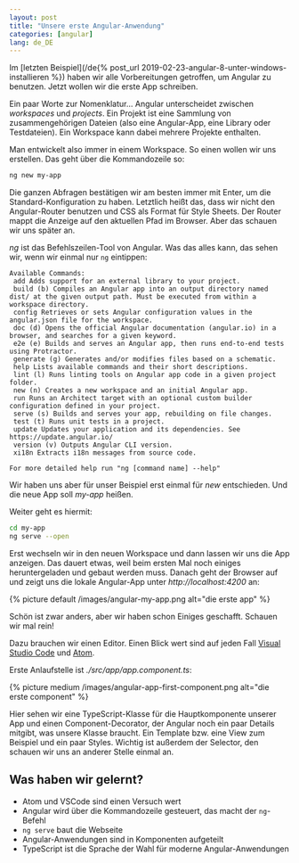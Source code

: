 ```yaml
---
layout: post
title: "Unsere erste Angular-Anwendung"
categories: [angular]
lang: de_DE
---
```


Im [letzten Beispiel](/de{% post_url 2019-02-23-angular-8-unter-windows-installieren %}) haben wir alle Vorbereitungen getroffen, um Angular zu benutzen. Jetzt wollen wir die erste App schreiben.

<!--more-->

Ein paar Worte zur Nomenklatur... Angular unterscheidet zwischen _workspaces_ und _projects_. Ein Projekt ist eine Sammlung von zusammengehörigen Dateien (also eine Angular-App, eine Library oder Testdateien). Ein Workspace kann dabei mehrere Projekte enthalten.

Man entwickelt also immer in einem Workspace. So einen wollen wir uns erstellen. Das geht über die Kommandozeile so:

```bash
ng new my-app
```

Die ganzen Abfragen bestätigen wir am besten immer mit Enter, um die Standard-Konfiguration zu haben. Letztlich heißt das, dass wir nicht den Angular-Router benutzen und CSS als Format für Style Sheets. Der Router mappt die Anzeige auf den aktuellen Pfad im Browser. Aber das schauen wir uns später an.

_ng_ ist das Befehlszeilen-Tool von Angular. Was das alles kann, das sehen wir, wenn wir einmal nur ```ng``` eintippen:

```
Available Commands:
 add Adds support for an external library to your project.
 build (b) Compiles an Angular app into an output directory named dist/ at the given output path. Must be executed from within a workspace directory.
 config Retrieves or sets Angular configuration values in the angular.json file for the workspace.
 doc (d) Opens the official Angular documentation (angular.io) in a browser, and searches for a given keyword.
 e2e (e) Builds and serves an Angular app, then runs end-to-end tests using Protractor.
 generate (g) Generates and/or modifies files based on a schematic.
 help Lists available commands and their short descriptions.
 lint (l) Runs linting tools on Angular app code in a given project folder.
 new (n) Creates a new workspace and an initial Angular app.
 run Runs an Architect target with an optional custom builder configuration defined in your project.
 serve (s) Builds and serves your app, rebuilding on file changes.
 test (t) Runs unit tests in a project.
 update Updates your application and its dependencies. See https://update.angular.io/
 version (v) Outputs Angular CLI version.
 xi18n Extracts i18n messages from source code.

For more detailed help run "ng [command name] --help"
```

Wir haben uns aber für unser Beispiel erst einmal für _new_ entschieden. Und die neue App soll _my-app_ heißen.

Weiter geht es hiermit:

```bash
cd my-app
ng serve --open
```

Erst wechseln wir in den neuen Workspace und dann lassen wir uns die App anzeigen. Das dauert etwas, weil beim ersten Mal noch einiges heruntergeladen und gebaut werden muss. Danach geht der Browser auf und zeigt uns die lokale Angular-App unter _http://localhost:4200_ an:

{% picture default /images/angular-my-app.png alt="die erste app" %}

Schön ist zwar anders, aber wir haben schon Einiges geschafft. Schauen wir mal rein!

Dazu brauchen wir einen Editor. Einen Blick wert sind auf jeden Fall [Visual Studio Code](https://code.visualstudio.com) und [Atom](https://atom.io).

Erste Anlaufstelle ist _./src/app/app.component.ts_:

{% picture medium /images/angular-app-first-component.png alt="die erste component" %}

Hier sehen wir eine TypeScript-Klasse für die Hauptkomponente unserer App und einen Component-Decorator, der Angular noch ein paar Details mitgibt, was unsere Klasse braucht. Ein Template bzw. eine View zum Beispiel und ein paar Styles. Wichtig ist außerdem der Selector, den schauen wir uns an anderer Stelle einmal an.

## Was haben wir gelernt?

- Atom und VSCode sind einen Versuch wert
- Angular wird über die Kommandozeile gesteuert, das macht der ``ng``-Befehl
- ``ng serve`` baut die Webseite
- Angular-Anwendungen sind in Komponenten aufgeteilt
- TypeScript ist die Sprache der Wahl für moderne Angular-Anwendungen
